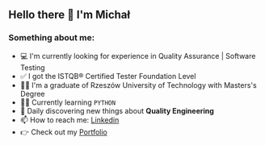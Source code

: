 
## Hello there 👋 I'm Michał

### Something about me:

- 💻 I'm currently looking for experience in Quality Assurance | Software Testing
- ✅ I got the ISTQB®️ Certified Tester Foundation Level
- 👨‍🎓 I'm a graduate of Rzeszów University of Technology with Masters's Degree
- 👨‍💻 Currently learning `PYTHON`
- 🔭 Daily discovering new things about **Quality Engineering**
- 📫 How to reach me: [Linkedin](https://www.linkedin.com/in/michal-cecula/)
- 👉 Check out my [Portfolio](https://github.com/michalcecula/Portfolio)
